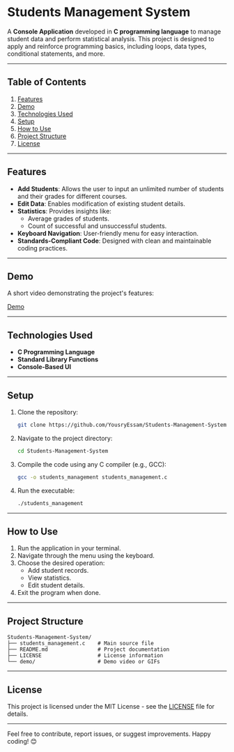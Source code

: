 # Students Management System

A **Console Application** developed in **C programming language** to manage student data and perform statistical analysis. This project is designed to apply and reinforce programming basics, including loops, data types, conditional statements, and more.

---

## Table of Contents

1. [Features](#features)
2. [Demo](#demo)
3. [Technologies Used](#technologies-used)
4. [Setup](#setup)
5. [How to Use](#how-to-use)
6. [Project Structure](#project-structure)
7. [License](#license)

---

## Features

- **Add Students**: Allows the user to input an unlimited number of students and their grades for different courses.
- **Edit Data**: Enables modification of existing student details.
- **Statistics**: Provides insights like:
  - Average grades of students.
  - Count of successful and unsuccessful students.
- **Keyboard Navigation**: User-friendly menu for easy interaction.
- **Standards-Compliant Code**: Designed with clean and maintainable coding practices.

---

## Demo

A short video demonstrating the project's features:

[Demo](https://youtu.be/t6SD3ebNP0M)

---

## Technologies Used

- **C Programming Language**
- **Standard Library Functions**
- **Console-Based UI**

---

## Setup

1. Clone the repository:

   ```bash
   git clone https://github.com/YousryEssam/Students-Management-System.git
   ```

2. Navigate to the project directory:

   ```bash
   cd Students-Management-System
   ```

3. Compile the code using any C compiler (e.g., GCC):

   ```bash
   gcc -o students_management students_management.c
   ```

4. Run the executable:

   ```bash
   ./students_management
   ```

---

## How to Use

1. Run the application in your terminal.
2. Navigate through the menu using the keyboard.
3. Choose the desired operation:
   - Add student records.
   - View statistics.
   - Edit student details.
4. Exit the program when done.

---

## Project Structure

```
Students-Management-System/
├── students_management.c    # Main source file
├── README.md                # Project documentation
├── LICENSE                  # License information
└── demo/                    # Demo video or GIFs
```

---

## License

This project is licensed under the MIT License - see the [LICENSE](LICENSE) file for details.

---

Feel free to contribute, report issues, or suggest improvements. Happy coding! 😊
